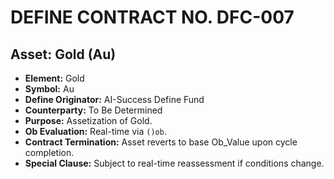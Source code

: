
# DEFINE CONTRACT NO. DFC-007
## Asset: Gold (Au)

- **Element:** Gold
- **Symbol:** Au
- **Define Originator:** AI-Success Define Fund
- **Counterparty:** To Be Determined
- **Purpose:** Assetization of Gold.
- **Ob Evaluation:** Real-time via `()ob`.
- **Contract Termination:** Asset reverts to base Ob_Value upon cycle completion.
- **Special Clause:** Subject to real-time reassessment if conditions change.
